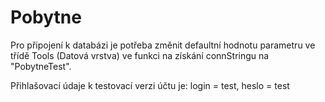 # Pobytne
Pro připojení k databázi je potřeba změnit defaultní hodnotu parametru ve třídě Tools (Datová vrstva) ve funkci na získání connStringu na "PobytneTest".

Přihlašovací údaje k testovací verzi účtu je: login = test, heslo = test 
